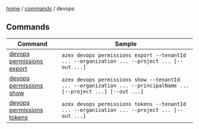 [home](/readme.md) / [commands](/docs/commands/readme.md) / devops

## Commands

|Command|Sample|
|-|-|
|[devops permissions](/docs/commands/devops/permissions/readme.md) [export](/docs/commands/devops/permissions/export.md)|`azex devops permissions export --tenantId ... --organization ... --project ... [--out ...]`|
|[devops permissions](/docs/commands/devops/permissions/readme.md) [show  ](/docs/commands/devops/permissions/show.md  )|`azex devops permissions show --tenantId ... --organization ... --principalName ... [--project ...] [--out ...]`|
|[devops permissions tokens  ](/docs/commands/devops/permissions/tokens.md  )|`azex devops permissions tokens --tenantId ... --organization ... --project ... [--out ...]`|